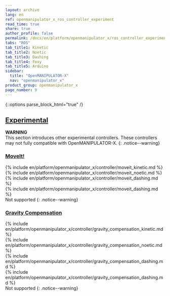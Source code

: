 ```yaml
---
layout: archive
lang: en
ref: openmanipulator_x_ros_controller_experiment
read_time: true
share: true
author_profile: false
permalink: /docs/en/platform/openmanipulator_x/ros_controller_experiment/
tabs: "ROS"
tab_title1: Kinetic
tab_title2: Noetic
tab_title3: Dashing
tab_title4: Foxy
tab_title5: Arduino
sidebar:
  title: "OpenMANIPULATOR-X"
  nav: "openmanipulator_x"
product_group: openmanipulator_x
page_number: 9
---
```


<div style="counter-reset: h1 5"></div>
<div style="counter-reset: h2 3"></div>

{::options parse_block_html="true" /}

<!--[dummy Header 1]>
  <h1 id="controller">Controller</h1>
  <h2 id="experimental">Experimental</h2>
  <p class="dummy_content"> Experimental of OpenMANIPULATOR-X; MoveIt, Gravity Compenstaion and etc</p>
<![end dummy Header 1]-->

## [Experimental](#experimental)

**WARNING**  
This section introduces other experimental controllers. These controllers may not fully compatible with OpenMANIPULATOR-X.
{: .notice--warning}

### [MoveIt!](#moveit)

<section data-id="{{ page.tab_title1 }}" class="tab_contents">
{% include en/platform/openmanipulator_x/controller/moveit_kinetic.md %}
</section>

<section data-id="{{ page.tab_title2 }}" class="tab_contents">
{% include en/platform/openmanipulator_x/controller/moveit_noetic.md %}
</section>

<section data-id="{{ page.tab_title3 }}" class="tab_contents">
{% include en/platform/openmanipulator_x/controller/moveit_dashing.md %}
</section>

<section data-id="{{ page.tab_title4 }}" class="tab_contents">
{% include en/platform/openmanipulator_x/controller/moveit_dashing.md %}
</section>

<section data-id="{{ page.tab_title5 }}" class="tab_contents">
Not supported
{: .notice--warning}
</section>

### [Gravity Compensation](#gravity-compensation)

<section data-id="{{ page.tab_title1 }}" class="tab_contents">
{% include en/platform/openmanipulator_x/controller/gravity_compensation_kinetic.md %}
</section>

<section data-id="{{ page.tab_title2 }}" class="tab_contents">
{% include en/platform/openmanipulator_x/controller/gravity_compensation_noetic.md %}
</section>

<section data-id="{{ page.tab_title3 }}" class="tab_contents">
{% include en/platform/openmanipulator_x/controller/gravity_compensation_dashing.md %}
</section>

<section data-id="{{ page.tab_title4 }}" class="tab_contents">
{% include en/platform/openmanipulator_x/controller/gravity_compensation_dashing.md %}
</section>

<section data-id="{{ page.tab_title5 }}" class="tab_contents">
Not supported
{: .notice--warning}
</section>
